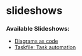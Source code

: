 # slideshows

### Available Slideshows:


- [Diagrams as code](https://scrambledbits.github.io/slideshows/diagrams/)
- [Taskfile: Task automation](https://scrambledbits.github.io/slideshows/taskfile/)
